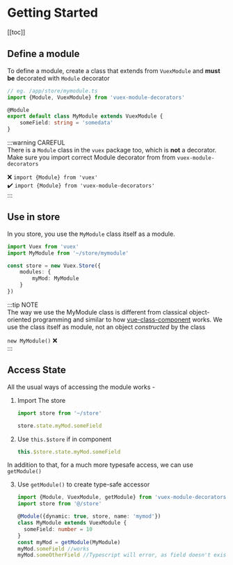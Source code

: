# Getting Started

[[toc]]

## Define a module

To define a module, create a class that extends from `VuexModule`
and **must be** decorated with `Module` decorator

```typescript
// eg. /app/store/mymodule.ts
import {Module, VuexModule} from 'vuex-module-decorators'

@Module
export default class MyModule extends VuexModule {
    someField: string = 'somedata'
}

```

:::warning CAREFUL  
There is a `Module` class in the `vuex` package too, which is **not** a
decorator. Make sure you import correct Module decorator from from
`vuex-module-decorators`

:x: `import {Module} from 'vuex'`  
:heavy_check_mark: `import {Module} from 'vuex-module-decorators'`  
:::

## Use in store

In you store, you use the `MyModule` class itself as a module.

```typescript
import Vuex from 'vuex'
import MyModule from '~/store/mymodule'

const store = new Vuex.Store({
    modules: {
        myMod: MyModule
    }
})
```

:::tip NOTE  
The way we use the MyModule class is different from classical object-oriented programming
and similar to how [vue-class-component](https://npmjs.com/vue-class-component) works.
We use the class itself as module, not an object _constructed_ by the class

`new MyModule()` :x:  
:::

## Access State

All the usual ways of accessing the module works -

1. Import The store

   ```typescript {3}
   import store from '~/store'
   
   store.state.myMod.someField
   ```

2. Use `this.$store` if in component

   ```javascript {1}
   this.$store.state.myMod.someField
   ```

In addition to that, for a much more typesafe access, we can use `getModule()`

3. Use `getModule()` to create type-safe accessor

    ```typescript {8}
    import {Module, VuexModule, getModule} from 'vuex-module-decorators'
    import store from '@/store'
    
    @Module({dynamic: true, store, name: 'mymod'})
    class MyModule extends VuexModule {
      someField: number = 10
    }
    const myMod = getModule(MyModule)
    myMod.someField //works
    myMod.someOtherField //Typescript will error, as field doesn't exist
    ```


